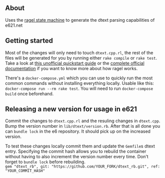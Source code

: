 ## About

Uses the [ragel state machine](https://github.com/adrian-thurston/ragel) to generate the dtext parsing capabilities of e621.net

## Getting started

Most of the changes will only need to touch `dtext.cpp.rl`, the rest of the files will be generated for you by running either `rake compile` or `rake test`. Take a look at [this unofficial quickstart guide](https://github.com/calio/ragel-cheat-sheet) or the [complete official documentation](http://www.colm.net/files/ragel/ragel-guide-6.10.pdf) if you want to know more about how ragel works.

There's a `docker-compose.yml` which you can use to quickly run the most common commands without installing everything locally. Usable like this: `docker-compose run --rm rake test`. You will need to run `docker-compose build` once beforehand.

## Releasing a new version for usage in e621

Commit the changes to `dtext.cpp.rl` and the resuling changes in `dtext.cpp`. Bump the version number in `lib/dtext/version.rb`. After that is all done you can `bundle lock` in the e6 repository. It should pick up on the increased version.

To test these changes locally commit them and update the `Gemfile`s dtext entry. Specifying the commit hash allows you to rebuild the container without having to also increment the version number every time. Don't forget to `bundle lock` before rebuilding.  
`gem "dtext_rb", git: "https://github.com/YOUR_FORK/dtext_rb.git", ref: "YOUR_COMMIT_HASH"`

